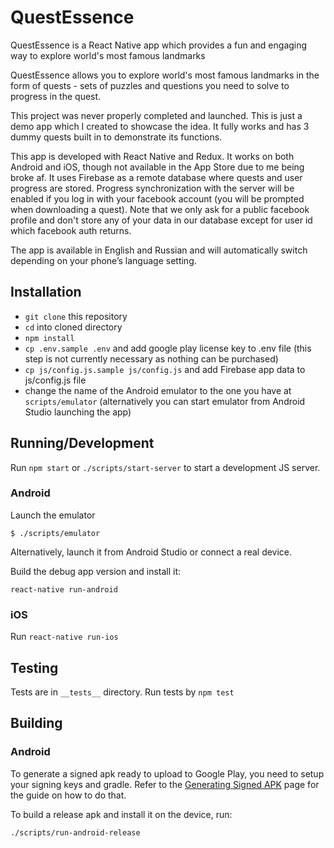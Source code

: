 # QuestEssence
QuestEssence is a React Native app which provides a fun and engaging way to explore world's most famous landmarks

QuestEssence allows you to explore world's most famous landmarks in the form of quests - sets of puzzles and
questions you need to solve to progress in the quest.

This project was never properly completed and launched. This is just a demo app which I created to showcase the idea.
It fully works and has 3 dummy quests built in to demonstrate its functions.

This app is developed with React Native and Redux. It works on both Android and iOS, though not available
in the App Store due to me being broke af. It uses Firebase as a remote database where quests and user
progress are stored. Progress synchronization with the server will be enabled if you log in with your 
facebook account (you will be prompted when downloading a quest). Note that we only ask for a public 
facebook profile and don't store any of your data in our database except for user id which facebook auth returns.

The app is available in English and Russian and will automatically switch depending on your phone’s language setting.

## Installation

* `git clone` this repository
* `cd` into cloned directory
* `npm install`
* `cp .env.sample .env` and add google play license key to .env file (this step is not currently necessary as nothing can be purchased)
* `cp js/config.js.sample js/config.js` and add Firebase app data to js/config.js file
* change the name of the Android emulator to the one you have at `scripts/emulator` (alternatively you can start emulator from Android Studio launching the app)

## Running/Development

Run `npm start` or `./scripts/start-server` to start a development JS server.

### Android

Launch the emulator

```
$ ./scripts/emulator
```

Alternatively, launch it from Android Studio or connect a real device.

Build the debug app version and install it:

```
react-native run-android
```

### iOS

Run `react-native run-ios`

## Testing

Tests are in `__tests__` directory. Run tests by `npm test`

## Building

### Android

To generate a signed apk ready to upload to Google Play, you need to setup your signing keys and gradle. Refer to the [Generating Signed APK](https://facebook.github.io/react-native/docs/signed-apk-android.html) page for the guide on how to do that.

To build a release apk and install it on the device, run:

```
./scripts/run-android-release
```
